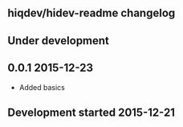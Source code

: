 hiqdev/hidev-readme changelog
-----------------------------

## Under development


## 0.0.1 2015-12-23

- Added basics

## Development started 2015-12-21


